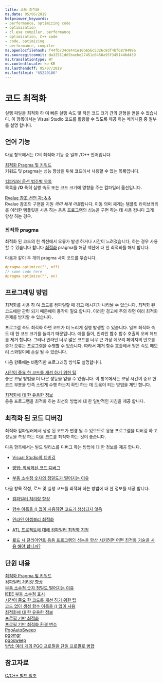 ```yaml
---
title: 코드 최적화
ms.date: 05/06/2019
helpviewer_keywords:
- performance, optimizing code
- optimization
- cl.exe compiler, performance
- optimization, C++ code
- code, optimizing
- performance, compiler
ms.openlocfilehash: f44fb734c8441e10b656c5326c8df4bf6879499a
ms.sourcegitcommit: da32511dd5baebe27451c0458a95f345144bd439
ms.translationtype: HT
ms.contentlocale: ko-KR
ms.lasthandoff: 05/07/2019
ms.locfileid: "65220186"
---
```

# <a name="optimizing-your-code"></a>코드 최적화

실행 파일을 최적화 하 여 빠른 실행 속도 및 작은 코드 크기 간의 균형을 얻을 수 있습니다. 이 항목에서는 Visual Studio 코드를 활용할 수 있도록 제공 하는 메커니즘 중 일부를 설명 합니다.

## <a name="language-features"></a>언어 기능

다음 항목에서는 C의 최적화 기능 중 일부 /C++ 언어입니다.

[최적화 Pragma 및 키워드](optimization-pragmas-and-keywords.md) \
키워드 및 pragma는 성능 향상을 위해 코드에서 사용할 수 있는 목록입니다.

[컴파일러 옵션 범주별 목록](reference/compiler-options-listed-by-category.md) \
목록을 **/O** 특히 실행 속도 또는 코드 크기에 영향을 주는 컴파일러 옵션입니다.

[Rvalue 참조 선언 자: & &](../cpp/rvalue-reference-declarator-amp-amp.md) \
Rvalue 참조의 구현을 지원 *의미 체계 이동*합니다. 이동 의미 체계는 템플릿 라이브러리를 이러한 템플릿을 사용 하는 응용 프로그램의 성능을 구현 하는 데 사용 됩니다 크게 향상 하는 경우.

### <a name="the-optimize-pragma"></a>최적화 pragma

최적화 된 코드의 한 섹션에서 오류가 발생 하거나 시간이 느려졌습니다, 하는 경우 사용할 수 있습니다 합니다 [최적화](../preprocessor/optimize.md) pragma를 해당 섹션에 대 한 최적화를 해제 합니다.

다음과 같이 두 개의 pragma 사이 코드를 묶습니다.

```cpp
#pragma optimize("", off)
// some code here
#pragma optimize("", on)
```

## <a name="programming-practices"></a>프로그래밍 방법

최적화를 사용 하 여 코드를 컴파일할 때 경고 메시지가 나타날 수 있습니다. 최적화 된 코드에만 관련 되기 때문에이 동작이 필요 합니다. 이러한 경고에 주의 하면 여러 최적화 문제를 방지할 수 있습니다.

프로그램 속도 최적화 하면 코드가 더 느리게 실행 발생할 수 있습니다. 일부 최적화 속도 대 한 코드 크기를 늘리기 때문입니다. 예를 들어, 인라인 함수 함수 호출의 오버 헤드를 제거 합니다. 그러나 인라인 너무 많은 코드를 너무 큰 가상 메모리 페이지의 번호를 증가 오류는 프로그램을 수행할 수 있습니다. 따라서 제거 함수 호출에서 얻은 속도 메모리 스와핑이에 손실 될 수 있습니다.

다음 항목에는 바람직한 프로그래밍 방식도 설명합니다.

[시간이 중요 한 코드를 개선 하기 위한 팁](tips-for-improving-time-critical-code.md) \
좋은 코딩 방법을 더 나은 성능을 얻을 수 있습니다. 이 항목에서는 코딩 시간이 중요 한 코드 부분을 만족 스럽게 수행 하는지 확인 하는 데 도움이 되는 방법을 제안 합니다.

[최적화에 대 한 유용한 정보](optimization-best-practices.md) \
응용 프로그램을 최적화 하는 최선의 방법에 대 한 일반적인 지침을 제공 합니다.

## <a name="debugging-optimized-code"></a>최적화 된 코드 디버깅

최적화 컴파일러에서 생성 된 코드가 변경 될 수 있으므로 응용 프로그램을 디버깅 하 고 성능을 측정 하는 다음 코드를 최적화 하는 것이 좋습니다.

다음 항목에서는 빌드 릴리스를 디버그 하는 방법에 대 한 정보를 제공 합니다.

- [Visual Studio의 디버깅](/visualstudio/debugger/debugging-in-visual-studio)

- [방법: 최적화된 코드 디버그](/visualstudio/debugger/how-to-debug-optimized-code)

- [부동 소수점 숫자의 정밀도가 떨어지는 이유](why-floating-point-numbers-may-lose-precision.md)


다음 항목 작성, 로드 및 실행 코드를 최적화 하는 방법에 대 한 정보를 제공 합니다.

- [컴파일러 처리량 향상](improving-compiler-throughput.md)

- [함수 이름을 () 없이 사용하면 코드가 생성되지 않음](using-function-name-without-parens-produces-no-code.md)

- [인라인 어셈블리 최적화](../assembler/inline/optimizing-inline-assembly.md)

- [ATL 프로젝트에 대해 컴파일러 최적화 지정](../atl/reference/specifying-compiler-optimization-for-an-atl-project.md)

- [로드 시 클라이언트 응용 프로그램의 성능을 향상 시키려면 어떤 최적화 기술을 사용 해야 합니까?](../build/dll-frequently-asked-questions.md#mfc_optimization)


## <a name="in-this-section"></a>단원 내용

[최적화 Pragma 및 키워드](optimization-pragmas-and-keywords.md) \
[컴파일러 처리량 향상](improving-compiler-throughput.md) \
[부동 소수점 숫자 정밀도 떨어지는 이유](why-floating-point-numbers-may-lose-precision.md) \
[IEEE 부동 소수점 표시](ieee-floating-point-representation.md) \
[시간이 중요 한 코드를 개선 하기 위한 팁](tips-for-improving-time-critical-code.md) \
[코드 없이 생성 함수 이름을 () 없이 사용](using-function-name-without-parens-produces-no-code.md) \
[최적화에 대 한 유용한 정보](optimization-best-practices.md) \
[프로필 기반 최적화](profile-guided-optimizations.md) \
[프로필 기반 최적화 환경 변수](environment-variables-for-profile-guided-optimizations.md) \
[PgoAutoSweep](pgoautosweep.md) \
[pgomgr](pgomgr.md) \
[pgosweep](pgosweep.md) \
[방법: 여러 개의 PGO 프로필을 단일 프로필로 병합](how-to-merge-multiple-pgo-profiles-into-a-single-profile.md)

## <a name="see-also"></a>참고자료

[C/C++ 빌드 참조](reference/c-cpp-building-reference.md)
